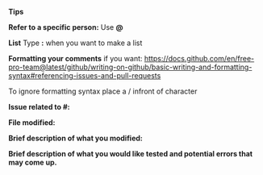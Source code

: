 **Tips** 

**Refer to a specific person:** Use **@**

**List** Type **:** when you want to make a list

**Formatting your comments** if you want: https://docs.github.com/en/free-pro-team@latest/github/writing-on-github/basic-writing-and-formatting-syntax#referencing-issues-and-pull-requests

To ignore formatting syntax place a / infront of character


**Issue related to #:**

**File modified:**

**Brief description of what you modified:**




**Brief description of what you would like tested and potential errors that may come up.**
